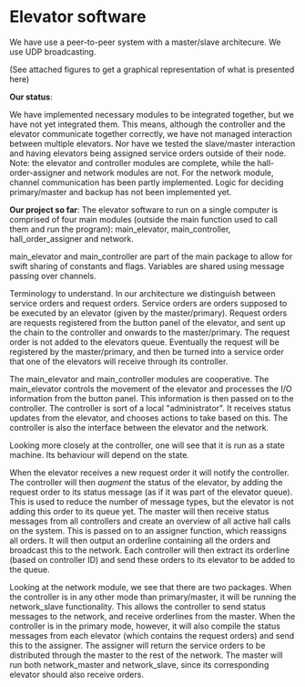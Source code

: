 Elevator software
===========================

We have use a peer-to-peer system with a master/slave architecure. We use UDP broadcasting.

(See attached figures to get a graphical representation of what is presented here)

**Our status**:

We have implemented necessary modules to be integrated together, but we have not yet integrated them. This means, although the controller and the elevator communicate together correctly, we have not managed interaction between multiple elevators. Nor have we tested the slave/master interaction and having elevators being assigned service orders outside of their node.
Note: the elevator and controller modules are complete, while the hall-order-assigner and network modules are not. For the network module, channel communication has been partly implemented. 
Logic for deciding primary/master and backup has not been implemented yet.

**Our project so far**:
The elevator software to run on a single computer is comprised of four main modules (outside the main function used to call them and run the program): main_elevator, main_controller, hall_order_assigner and network.

main_elevator and main_controller are part of the main package to allow for swift sharing of constants and flags. Variables are shared using message passing over channels.

Terminology to understand. In our architecture we distinguish between service orders and request orders. Service orders are orders supposed to be executed by an elevator (given by the master/primary). Request orders are requests registered from the button panel of the elevator, and sent up the chain to the controller and onwards to the master/primary. The request order is not added to the elevators queue. Eventually the request will be registered by the master/primary, and then be turned into a service order that one of the elevators will receive through its controller.

The main_elevator and main_controller modules are cooperative. The main_elevator controls the movement of the elevator and processes the I/O information from the button panel. This information is then passed on to the controller. The controller is sort of a local "administrator". It receives status updates from the elevator, and chooses actions to take based on this. The controller is also the interface between the elevator and the network.

Looking more closely at the controller, one will see that it is run as a state machine. Its behaviour will depend on the state.

When the elevator receives a new request order it will notify the controller. The controller will then *augment* the status of the elevator, by adding the request order to its status message (as if it was part of the elevator queue). This is used to reduce the number of message types, but the elevator is not adding this order to its queue yet. The master will then receive status messages from all controllers and create an overview of all active hall calls on the system. This is passed on to an assigner function, which reassigns all orders. It will then output an orderline containing all the orders and broadcast this to the network. Each controller will then extract its orderline (based on controller ID) and send these orders to its elevator to be added to the queue.

Looking at the network module, we see that there are two packages. When the controller is in any other mode than primary/master, it will be running the network_slave functionality. This allows the controller to send status messages to the network, and receive orderlines from the master. When the controller is in the primary mode, however, it will also compile the status messages from each elevator (which contains the request orders) and send this to the assigner. The assigner will return the service orders to be distributed through the master to the rest of the network. The master will run both network_master and network_slave, since its corresponding elevator should also receive orders.

